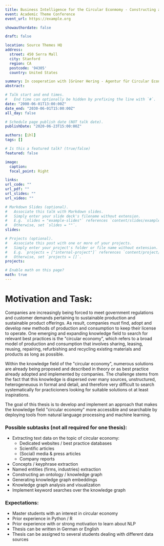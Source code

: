 ```yaml
---
title: Business Intelligence for the Circular Econmomy - Constructing a Domain-Specific Knowledge Graph using Natural Language Processing and Machine Learning
event: Academic Theme Conference
event_url: https://example.org

showauthordate: false

draft: false 

location: Source Themes HQ
address:
  street: 450 Serra Mall
  city: Stanford
  region: CA
  postcode: '94305'
  country: United States

summary: In cooperation with [Grüner Hering - Agentur für Circular Economy](https://gruener-hering.de)
abstract: 

# Talk start and end times.
#   End time can optionally be hidden by prefixing the line with `#`.
date: "2000-06-01T13:00:00Z"
date_end: "2030-06-01T15:00:00Z"
all_day: false

# Schedule page publish date (NOT talk date).
publishDate: "2020-06-23T15:00:00Z"

authors: [ihl]
tags: []

# Is this a featured talk? (true/false)
featured: false

image:
  caption:
  focal_point: Right

links:
url_code: ""
url_pdf: ""
url_slides: ""
url_video: ""

# Markdown Slides (optional).
#   Associate this talk with Markdown slides.
#   Simply enter your slide deck's filename without extension.
#   E.g. `slides = "example-slides"` references `content/slides/example-slides.md`.
#   Otherwise, set `slides = ""`.
slides:

# Projects (optional).
#   Associate this post with one or more of your projects.
#   Simply enter your project's folder or file name without extension.
#   E.g. `projects = ["internal-project"]` references `content/project/deep-learning/index.md`.
#   Otherwise, set `projects = []`.
projects:

# Enable math on this page?
math: true
---
```


# Motivation and Task:

Companies are increasingly being forced to meet government regulations and customer demands pertaining to sustainable production and sustainable product offerings. As result, companies must find, adopt and develop new methods of production and consumption to keep their license to operate. One emerging and expanding knowledge field to search for relevant best practices is the "circular economy", which refers to a broad model of production and consumption that involves sharing, leasing, reusing, repairing, refurbishing and recycling existing materials and products as long as possible.

Within the knowledge field of the "circular economy", numerous solutions are already being proposed and described in theory or as best practice already adopted and implemented by companies. The challenge stems from the fact that this knowledge is dispersed over many sources, unstructured, heterogeneuous in format and detail, and therefore very difficult to search systematically for practicioners looking for suitable solutions ot at least inspirations.

The goal of this thesis is to develop and implement an approach that makes the knowledge field "circular economy" more accessible and searchable by deploying tools from natural language processing and machine learning.

### Possible subtasks (not all required for one thesis):
* Extracting text data on the topic of circular economy:
  * Dedicated websites / best practice databases
  * Scientific articles
  * (Social) media & press articles
  * Company reports
* Concepts / keyphrase extraction
* Named entities (firms, industries) extraction
* Constructing an ontology / knowledge graph
* Generating knowledge graph embeddings
* Knowledge graph analysis and visualization
* Implement keyword searches over the knowledge graph

### Expectations:
* Master students with an interest in circular economy
* Prior experience in Python / R
* Prior experience with or strong motivation to learn about NLP
* Thesis can be written in German or English
* Thesis can be assigned to several students dealing with different data sources



